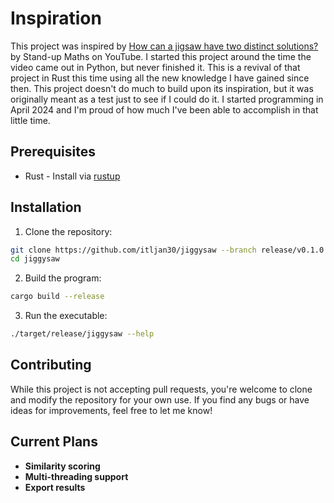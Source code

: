 # Inspiration
This project was inspired by [How can a jigsaw have two distinct solutions?](https://www.youtube.com/watch?v=b5nElEbbnfU&t=1212s) by Stand-up Maths on YouTube.
I started this project around the time the video came out in Python, but never finished it. This is a revival of that project in Rust this time using all the new
knowledge I have gained since then. 
This project doesn't do much to build upon its inspiration, but it was originally meant as a test just to see if I could do it. 
I started programming in April 2024 and I'm proud of how much I've been able to accomplish in that little time.
## Prerequisites
- Rust - Install via [rustup](https://rustup.rs)
## Installation
1. Clone the repository:
```sh
git clone https://github.com/itljan30/jiggysaw --branch release/v0.1.0
cd jiggysaw
```
2. Build the program:
```sh
cargo build --release
```
3. Run the executable:
```sh
./target/release/jiggysaw --help
```
## Contributing
While this project is not accepting pull requests, you're welcome to clone and modify the repository for your own use.
If you find any bugs or have ideas for improvements, feel free to let me know!
## Current Plans
- **Similarity scoring**
- **Multi-threading support**
- **Export results**
